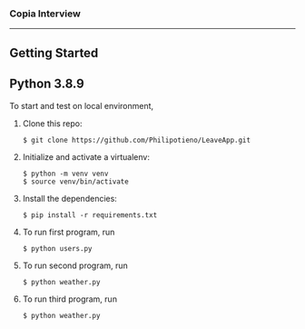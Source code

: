 ### Copia Interview
-----
## Getting Started
## Python 3.8.9

To start and test on local environment,

1. Clone this repo:
    ```
    $ git clone https://github.com/Philipotieno/LeaveApp.git
    ```

2. Initialize and activate a virtualenv:
    ```
    $ python -m venv venv
    $ source venv/bin/activate
    ```
3. Install the dependencies:
    ```
    $ pip install -r requirements.txt
    ```

4. To run first program, run
    ```
    $ python users.py
    ```

4. To run second program, run
    ```
    $ python weather.py
    ```

4. To run third program, run
    ```
    $ python weather.py
    ```